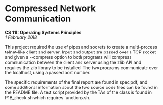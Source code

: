 # Compressed Network Communication
**CS 111: Operating Systems Principles** <br />
*1 February 2018*

This project required the use of pipes and sockets to create a multi-process telnet-like client and server. Input and output are passed over a TCP socket and given a --compress option to both programs will compress communication between the client and server using the zlib API and requires the zlib library to be installed. The two programs communicate over the localhost, using a passed port number.


The specific requirements of the final report are found in spec.pdf, and some additional information about the two source code files can be found in the README file. A test script provided by the TAs of the class is found in P1B_check.sh which requires functions.sh.
